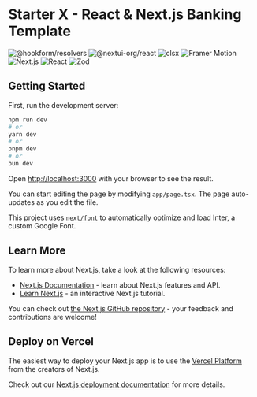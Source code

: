 <h1>Starter X - React & Next.js Banking Template</h1>

![@hookform/resolvers](https://img.shields.io/badge/@hookform/resolvers-v3.3.4-green) ![@nextui-org/react](https://img.shields.io/badge/@nextui--org/react-v2.2.10-blue) ![clsx](https://img.shields.io/badge/clsx-v2.1.0-lightgrey) ![Framer Motion](https://img.shields.io/badge/framer--motion-v11.0.25-pink) ![Next.js](https://img.shields.io/badge/next-v14.1.4-yellowgreen) ![React](https://img.shields.io/badge/react-v18-blue) ![Zod](https://img.shields.io/badge/zod-v3.23.6-purple)  


## Getting Started

First, run the development server:

```bash
npm run dev
# or
yarn dev
# or
pnpm dev
# or
bun dev
```

Open [http://localhost:3000](http://localhost:3000) with your browser to see the result.

You can start editing the page by modifying `app/page.tsx`. The page auto-updates as you edit the file.

This project uses [`next/font`](https://nextjs.org/docs/basic-features/font-optimization) to automatically optimize and load Inter, a custom Google Font.

## Learn More

To learn more about Next.js, take a look at the following resources:

- [Next.js Documentation](https://nextjs.org/docs) - learn about Next.js features and API.
- [Learn Next.js](https://nextjs.org/learn) - an interactive Next.js tutorial.

You can check out [the Next.js GitHub repository](https://github.com/vercel/next.js/) - your feedback and contributions are welcome!

## Deploy on Vercel

The easiest way to deploy your Next.js app is to use the [Vercel Platform](https://vercel.com/new?utm_medium=default-template&filter=next.js&utm_source=create-next-app&utm_campaign=create-next-app-readme) from the creators of Next.js.

Check out our [Next.js deployment documentation](https://nextjs.org/docs/deployment) for more details.
